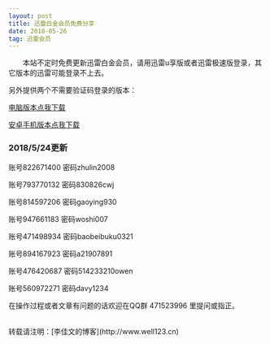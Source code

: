 ```yaml
---
layout: post
title: 迅雷白金会员免费分享
date: 2018-05-26 
tag: 迅雷会员
---
```


　　本站不定时免费更新迅雷白金会员，请用迅雷u享版或者迅雷极速版登录，其它版本的迅雷可能登录不上去。

另外提供两个不需要验证码登录的版本：

[电脑版本点我下载](https://sm.myapp.com/original/Download/ThunderSpeed1.0.35.366.exe)


[安卓手机版本点我下载](http://dow.copy.im/o_1cclmeosh1se71ej1ims14s3knl9.apk)

### 2018/5/24更新

账号822671400   密码zhulin2008

账号793770132   密码830826cwj

账号814597206   密码gaoying930

账号947661183   密码woshi007

账号471498934   密码baobeibuku0321

账号894167923   密码a21907891

账号476420687   密码514233210owen

账号560972271   密码davy1234



在操作过程或者文章有问题的话欢迎在QQ群 471523996 里提问或指正。


<br>
转载请注明：[李佳文的博客](http://www.well123.cn)


